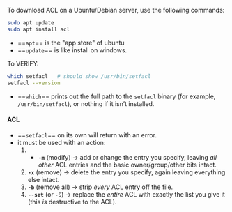 To download ACL on a Ubuntu/Debian server, use the following commands:
```bash
sudo apt update
sudo apt install acl
```

- ==`apt`== is the "app store" of ubuntu
- ==`update`== is like install on windows.

To VERIFY:
```bash
which setfacl   # should show /usr/bin/setfacl
setfacl --version
```

- ==`which`== prints out the full path to the `setfacl` binary (for example, `/usr/bin/setfacl`), or nothing if it isn’t installed.

#### ACL

- ==`setfacl`== on its own will return with an error.
- it must be used with an action:
	1. - **`-m`** (modify) → add or change the entry you specify, leaving _all other_ ACL entries and the basic owner/group/other bits intact.
	2. **`-x`** (remove) → delete the entry you specify, again leaving everything else intact.
	3. **`-b`** (remove all) → strip _every_ ACL entry off the file.
	4. **`--set`** (or `-S`) → replace the _entire_ ACL with exactly the list you give it (this _is_ destructive to the ACL).
	